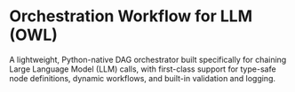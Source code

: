 # Orchestration Workflow for LLM (OWL)

A lightweight, Python-native DAG orchestrator built specifically for chaining Large Language Model (LLM) calls, with first-class support for type-safe node definitions, dynamic workflows, and built-in validation and logging.

